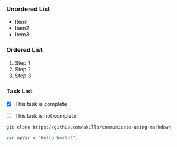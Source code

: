 ### Unordered List
- Item1
- Item2
- Item3

### Ordered List
1. Step 1
2. Step 2
3. Step 3

### Task List 
- [x] This task is complete
- [ ] This task is not complete


```bash
git clone https://github.com/skills/communicate-using-markdown
```

```js
var myVar = "Hello World!";
```
